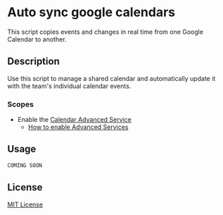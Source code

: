 # Auto sync google calendars

This script copies events and changes in real time from one Google Calendar to another.

## Description
Use this script to manage a shared calendar and automatically update it with the team's individual calendar events.

### Scopes
* Enable the [Calendar Advanced Service](https://developers.google.com/calendar/api/guides/overview)
	* [How to enable Advanced Services](https://developers.google.com/apps-script/guides/services/advanced#enable_advanced_services)

## Usage
```javascript
COMING SOON
```
## License
[MIT License](./LICENSE.md)
